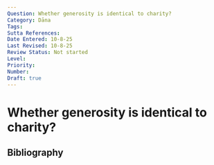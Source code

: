 ```yaml
---
Question: Whether generosity is identical to charity?
Category: Dāna
Tags: 
Sutta References: 
Date Entered: 10-8-25
Last Revised: 10-8-25
Review Status: Not started
Level: 
Priority: 
Number: 
Draft: true
---
```


# Whether generosity is identical to charity?

## Bibliography

<!-- 

Notes:



-->